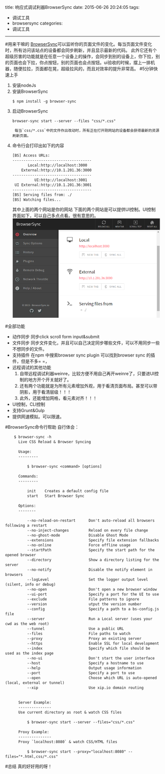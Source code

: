title: 响应式调试利器BrowserSync
date: 2015-06-26 20:24:05
tags:
- 调试工具
- browsersync
categories:
- 调试工具
---
#用来干嘛的
[BrowserSync](http://www.browsersync.io/)可以监听你的页面文件的变化。每当页面文件变化时，所有访问该站点的设备都会同步刷新，并且显示最新的代码。
此外它还有个超级厉害的功能就是在任意一个设备上的操作，会同步到别的设备上，你下拉，别的页面也会下拉，你点按钮，别的页面也会点按钮。ui验收的时候，摆上一排机器，随便拉拉，页面都在晃，超级拉风的，而且对效率的提升非常高。
#5分钟快速上手
1. 安装nodeJs
2. 安装BrowserSync
    ```        
    $ npm install -g browser-sync
    ```
3. 启动BrowserSync
    ```
    browser-sync start --server --files "css/*.css"
    ```
        每当`css/*.css`中的文件作出改动时，所有正在打开刚网站的设备都会获得最新的资源刷新页面。
<!--more-->
4. 命令行会打印出如下的内容
    ```
    [BS] Access URLs:
    ------------------------------------
           Local:http://localhost:3000
        External:http://10.1.201.36:3000
    ------------------------------------
              UI:http://localhost:3001
     UI External:http://10.1.201.36:3001
    ------------------------------------
    [BS] Serving files from: ./
    [BS] Watching files...
    ```
    其中上面的两个网站是你的网站
    下面的两个网站是可以提供UI控制。UI控制界面如下，可以自己多点点看。很有意思的。
![ui控制界面](/img/browsersync.bmp)

#全部功能
+ 动作同步
同步click scroll form input&submit
+ 文件同步
同步文件变化，并且可以自己决定同步哪些文件，可以不用同步一些不想同步的文件。
+ 支持插件
在npm 中搜索browser sync plugin 可以找到browser sync 的插件，但是不多= =，
+ 远程调试的其他功能
    1. 自带远程调试利器weinre，比较方便不用自己再开weinre了，只要进UI控制的地方开个开关就好了。
    2. 还有两个功能就是为所有元素增加外观，用于看清页面布局。甚至可以带阴影，用于看清层级！！！
    3. 此外，还能增加网格，看元素对齐！！！
+ UI控制，CLI控制
+ 支持Grunt&Gulp
+ 提供网速模拟。可以限速。

#BrowserSync命令行帮助
自行体会：

        $ browser-sync -h
          Live CSS Reload & Browser Syncing
        
          Usage:
          ---------
        
              $ browser-sync <command> [options]
        
          Commands:
          ---------
        
              init    Creates a default config file
              start   Start Browser Sync
        
          Options:
          --------
        
              --no-reload-on-restart      Don't auto-reload all browsers following a restart
              --no-inject-changes         Reload on every file change
              --no-ghost-mode             Disable Ghost Mode
              --extensions                Specify file extension fallbacks
              --no-online                 Force offline usage
              --startPath                 Specify the start path for the opened browser
              --directory                 Show a directory listing for the server
              --no-notify                 Disable the notify element in browsers
              --logLevel                  Set the logger output level (silent, info or debug)
              --no-open                   Don't open a new browser window
              --ui-port                   Specify a port for the UI to use
              --exclude                   File patterns to ignore
              --version                   utput the version number
              --config                    Specify a path to a bs-config.js file
              --server                    Run a Local server (uses your cwd as the web root)
              --tunnel                    Use a public URL
              --files                     File paths to watch
              --proxy                     Proxy an existing server
              --https                     Enable SSL for local development
              --index                     Specify which file should be used as the index page
              --no-ui                     Don't start the user interface
              --host                      Specify a hostname to use
              --help                      Output usage information
              --port                      Specify a port to use
              --open                      Choose which URL is auto-opened (local, external or tunnel)
              --xip                       Use xip.io domain routing
        
        
          Server Example:
          ---------------
          Use current directory as root & watch CSS files
        
              $ browser-sync start --server --files="css/*.css"
        
          Proxy Example:
          ---------------
          Proxy `localhost:8080` & watch CSS/HTML files
        
              $ browser-sync start --proxy="localhost:8080" --files="*.html,css/*.css"

#总结
真的好好用的呀！